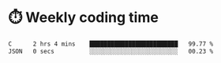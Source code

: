 
# :stopwatch: Weekly coding time
<!--START_SECTION:waka-->

```txt
C      2 hrs 4 mins    █████████████████████████   99.77 %
JSON   0 secs          ░░░░░░░░░░░░░░░░░░░░░░░░░   00.23 %
```

<!--END_SECTION:waka-->


<!-- <p> <img src="https://github-readme-stats.vercel.app/api?username=cozgerest&show_icons=true&hide_border=false" />  </p> -->


